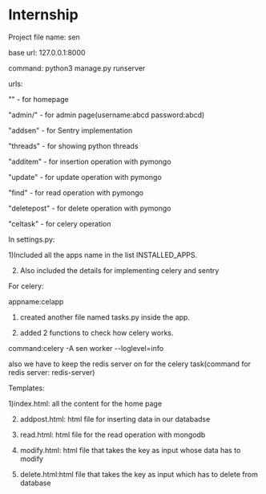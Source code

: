 # Internship

Project file name: sen

base url: 127.0.0.1:8000

command: python3 manage.py runserver

urls:

"" - for homepage

"admin/" - for admin page(username:abcd password:abcd)

"addsen" - for Sentry implementation

"threads" - for showing python threads

"additem" - for insertion operation with pymongo

"update" - for update operation with pymongo

"find" - for read operation with pymongo

"deletepost" - for delete operation with pymongo

"celtask" - for celery operation

In settings.py:

1)Included all the apps name in the list INSTALLED_APPS. 

2) Also included the details for implementing celery and sentry

For celery:

appname:celapp

1) created another file named tasks.py inside the app.

2) added 2 functions to check how celery works.

command:celery -A sen worker --loglevel=info

also we have to keep the redis server on for the celery task(command for redis server: redis-server)

Templates:

1)index.html: all the content for the home page

2) addpost.html: html file for inserting data in our databadse

3) read.html: html file for the read operation with mongodb

4) modify.html: html file that takes the key as input whose data has to modify

5) delete.html:html file that takes the key as input which has to delete from database
